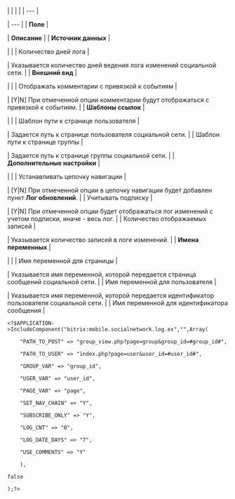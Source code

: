 |  |  |  |
| --- |

| --- |
| **Поле** |

| **Описание** |
| **Источник данных** |

| |
| Количество дней лога |

| Указывается количество дней ведения лога изменений социальной сети. |
| **Внешний вид** |

| |
| Отображать комментарии с привязкой к событиям |

| [Y|N] При отмеченной опции комментарии будут отображаться с привязкой к событиям. |
| **Шаблоны ссылок** |

| |
| Шаблон пути к странице пользователя |

| Задается путь к странице пользователя социальной сети. |
| Шаблон пути к странице группы |

| Задается путь к странице группы социальной сети. |
| **Дополнительные настройки** |

| |
| Устанавливать цепочку навигации |

| [Y|N] При отмеченной опции в цепочку навигации будет добавлен пункт **Лог обновлений**. |
| Учитывать подписку |

| [Y|N] При отмеченной опции будет отображаться лог изменений с учетом подписки, иначе - весь лог. |
| Количество отображаемых записей |

| Указывается количество записей в логе изменений. |
| **Имена переменных** |

| |
| Имя переменной для страницы |

| Указывается имя переменной, которой передается страница сообщений социальной сети. |
| Имя переменной для пользователя |

| Указывается имя переменной, которой передается идентификатор пользователя социальной сети. |
| Имя переменной для идентификатора сообщения |

```
<?$APPLICATION->IncludeComponent("bitrix:mobile.socialnetwork.log.ex","",Array(

	"PATH_TO_POST" => "group_view.php?page=group&group_id=#group_id#",  

	"PATH_TO_USER" => "index.php?page=user&user_id=#user_id#",

	"GROUP_VAR" => "group_id", 

	"USER_VAR" => "user_id",

	"PAGE_VAR" => "page",   

	"SET_NAV_CHAIN" => "Y",

	"SUBSCRIBE_ONLY" => "Y",

	"LOG_CNT" => "0",

	"LOG_DATE_DAYS" => "7",

	"USE_COMMENTS" => "Y"

	),

false	

);?>


```